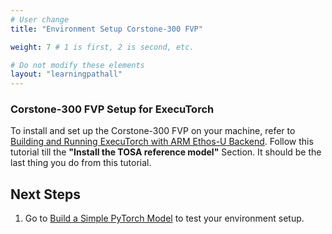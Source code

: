 ```yaml
---
# User change
title: "Environment Setup Corstone-300 FVP"

weight: 7 # 1 is first, 2 is second, etc.

# Do not modify these elements
layout: "learningpathall"
---
```


### Corstone-300 FVP Setup for ExecuTorch

To install and set up the Corstone-300 FVP on your machine, refer to [Building and Running ExecuTorch with ARM Ethos-U Backend](https://pytorch.org/executorch/stable/executorch-arm-delegate-tutorial.html). Follow this tutorial till the **"Install the TOSA reference model"** Section. It should be the last thing you do from this tutorial.


## Next Steps
1. Go to [Build a Simple PyTorch Model](/learning-paths/microcontrollers/introduction-to-tinyml-on-arm/build-model-8.md) to test your environment setup.
